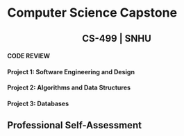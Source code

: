 <center>
  
</center>
  
# Computer Science Capstone
  
## <center>CS-499 | SNHU</center>

#### CODE REVIEW



#### Project 1: Software Engineering and Design



#### Project 2: Algorithms and Data Structures



#### Project 3: Databases



## Professional Self-Assessment
